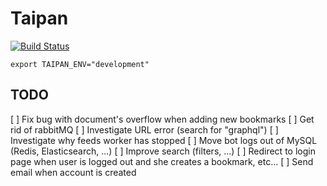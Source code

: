 # Taipan

[![Build Status](https://travis-ci.org/mickaelvieira/taipan.svg?branch=master)](https://travis-ci.org/mickaelvieira/taipan)

```
export TAIPAN_ENV="development"
```

## TODO

[ ] Fix bug with document's overflow when adding new bookmarks
[ ] Get rid of rabbitMQ
[ ] Investigate URL error (search for "graphql")
[ ] Investigate why feeds worker has stopped
[ ] Move bot logs out of MySQL (Redis, Elasticsearch, ...)
[ ] Improve search (filters, ...)
[ ] Redirect to login page when user is logged out and she creates a bookmark, etc...
[ ] Send email when account is created
